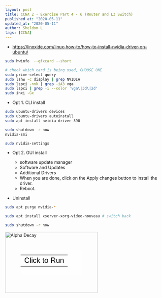 ```yaml
---
layout: post
title: CCNA 2 - Exercise Part 4 - 6 (Router and L3 Switch)
published_at: "2020-05-11"
updated_at: "2020-05-11"
author: Sheldon L
tags: [CCNA]
---
```




- <https://linoxide.com/linux-how-to/how-to-install-nvidia-driver-on-ubuntu/>

```bash
sudo hwinfo  --gfxcard --short

# check which card is being used, CHOOSE ONE
sudo prime-select query
sudo lshw -c display | grep NVIDIA
sudo lspci -nnk | grep -iA3 vga
sudo lspci | grep -i --color 'vga\|3d\|2d'
sudo inxi -Gx
```

- Opt 1. CLI install

```bash
sudo ubuntu-drivers devices
sudo ubuntu-drivers autoinstall
sudo apt install nvidia-driver-390

sudo shutdown -r now
nvidia-smi

sudo nvidia-settings
```

- Opt 2. GUI install
  - software update manager
  - Software and Updates
  - Additional Drivers
  - When you are done, click on the Apply changes button to install the driver.
  - Reboot.

- Uninstall

```bash
sudo apt purge nvidia-*

sudo apt install xserver-xorg-video-nouveau # switch back

sudo shutdown -r now
```
<div style="position: relative; width: 300px; height: 197px;"><a href="https://phet.colorado.edu/sims/nuclear-physics/alpha-decay_en.jar" style="text-decoration: none;"><img src="https://phet.colorado.edu/sims/nuclear-physics/alpha-decay-600.png" alt="Alpha Decay" style="border: none;" width="300" height="197"/><div style="position: absolute; width: 200px; height: 80px; left: 50px; top: 58px; background-color: #FFF; opacity: 0.6; filter: alpha(opacity = 60);"></div><table style="position: absolute; width: 200px; height: 80px; left: 50px; top: 58px;"><tr><td style="text-align: center; color: #000; font-size: 24px; font-family: Arial,sans-serif;">Click to Run</td></tr></table></a></div>